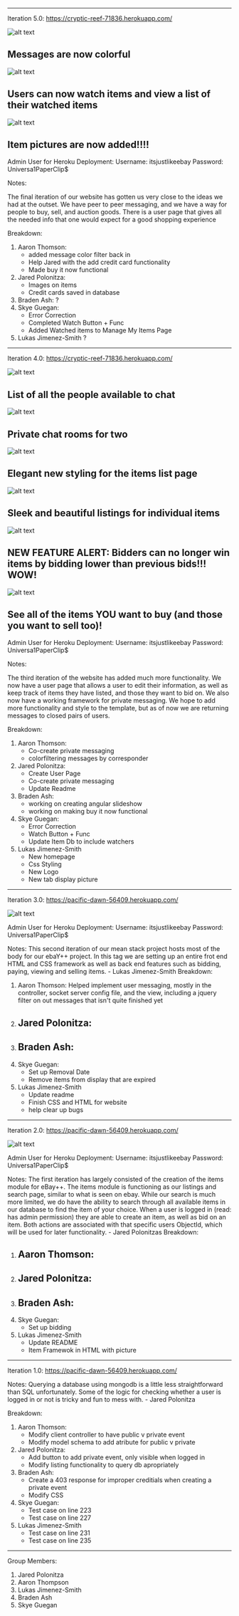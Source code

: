 -------------------------------------------------
Iteration 5.0: https://cryptic-reef-71836.herokuapp.com/

![alt text](iter4pics/chatColor.png)
## Messages are now colorful

![alt text](iter4pics/watchedItems.png)
## Users can now watch items and view a list of their watched items

![alt text](iter4pics/itemPicture.png)
## Item pictures are now added!!!!


Admin User for Heroku Deployment:
    Username: itsjustlikeebay
    Password: Universa1PaperClip$

Notes:

The final iteration of our website has gotten us very close to the ideas we had at the outset. We have peer to peer messaging, and we have a way for people to buy, sell, and auction goods. There is a user page that gives all the needed info that one would expect for a good shopping experience

Breakdown:
1. Aaron Thomson:
    - added message color filter back in
    - Help Jared with the add credit card functionality
    - Made buy it now functional
2. Jared Polonitza:
    - Images on items
    - Credit cards saved in database
3. Braden Ash:
    ?
4. Skye Guegan:
    - Error Correction
    - Completed Watch Button + Func
    - Added Watched items to Manage My Items Page
5. Lukas Jimenez-Smith
    ?
-------------------------------------------------
Iteration 4.0: https://cryptic-reef-71836.herokuapp.com/

![alt text](iter3pics/chatFriends.png)
## List of all the people available to chat

![alt text](iter3pics/ChatExample.png)
## Private chat rooms for two

![alt text](iter3pics/updatedItemListPage.png)
## Elegant new styling for the items list page

![alt text](iter3pics/listedItemPage.png)
## Sleek and beautiful listings for individual items

![alt text](iter3pics/newBidFunc.png)
## NEW FEATURE ALERT: Bidders can no longer win items by bidding lower than previous bids!!! WOW!

![alt text](iter3pics/myItemsPage.png)
## See all of the items YOU want to buy (and those you want to sell too)!

Admin User for Heroku Deployment:
    Username: itsjustlikeebay
    Password: Universa1PaperClip$

Notes:

The third iteration of the website has added much more functionality. We now have a user page that allows a user to edit their information, as well as keep track of items they have listed, and those they want to bid on. We also now have a working framework for private messaging. We hope to add more functionality and style to the template, but as of now we are returning messages to closed pairs of users.

Breakdown:
1. Aaron Thomson:
    - Co-create private messaging
    - colorfiltering messages by corresponder
2. Jared Polonitza:
    - Create User Page
    - Co-create private messaging
    - Update Readme
3. Braden Ash:
    - working on creating angular slideshow
    - working on making buy it now functional
4. Skye Guegan:
    - Error Correction
    - Watch Button + Func
    - Update Item Db to include watchers
5. Lukas Jimenez-Smith
    - New homepage
    - Css Styling
    - New Logo
    - New tab display picture
-------------------------------------------------
Iteration 3.0: https://pacific-dawn-56409.herokuapp.com/

![alt text]()

Admin User for Heroku Deployment:
    Username: itsjustlikeebay
    Password: Universa1PaperClip$

Notes:
This second iteration of our mean stack project hosts most of the body for our ebaY++ project. In this tag we are setting up an entire frot end HTML and CSS framework as well as back end features such as bidding, paying, viewing and selling items. - Lukas Jimenez-Smith
Breakdown:
1. Aaron Thomson:
    Helped implement user messaging, mostly in the controller, socket server config file, and the view, including a jquery filter on out messages that isn't quite finished yet
2. Jared Polonitza:
    -
3. Braden Ash:
    -
4. Skye Guegan:
    - Set up Removal Date
    - Remove items from display that are expired
5. Lukas Jimenez-Smith
    - Update readme
    - Finish CSS and HTML for website
    - help clear up bugs

-------------------------------------------------
Iteration 2.0: https://pacific-dawn-56409.herokuapp.com/

![alt text](screenshots/updatedItemListView.png)

Admin User for Heroku Deployment:
    Username: itsjustlikeebay
    Password: Universa1PaperClip$

Notes:
The first iteration has largely consisted of the creation of the items module for eBay++. The items module is functioning as our listings and search page, similar to what is seen on ebay. While our search is much more limited, we do have the ability to search through all available items in our database to find the item of your choice. When a user is logged in (read: has admin permission) they are able to create an item, as well as bid on an item. Both actions are associated with that specific users ObjectId, which will be used for later functionality. - Jared Polonitzas
Breakdown:
1. Aaron Thomson:
    -
2. Jared Polonitza:
    -
3. Braden Ash:
    -
4. Skye Guegan:
    - Set up bidding
5. Lukas Jimenez-Smith
    - Update README
    - Item Framewok in HTML with picture

-------------------------------------------------
Iteration 1.0: https://pacific-dawn-56409.herokuapp.com/

Notes:
Querying a database using mongodb is a little less straightforward than SQL unfortunately. Some of the logic for checking whether a user is logged in or not is tricky and fun to mess with. - Jared Polonitza

Breakdown:
1. Aaron Thomson:
    - Modify client controller to have public v private event
    - Modify model schema to add atribute for public v private
2. Jared Polonitza:
    - Add button to add private event, only visible when logged in
    - Modify listing functionality to query db apropriately
3. Braden Ash:
    - Create a 403 response for improper creditials when creating a private event
    - Modify CSS
4. Skye Guegan:
    - Test case on line 223
    - Test case on line 227
5. Lukas Jimenez-Smith
    - Test case on line 231
    - Test case on line 235

-------------------------------------------------
Group Members:
1. Jared Polonitza
2. Aaron Thompson
3. Lukas Jimenez-Smith
4. Braden Ash
5. Skye Guegan
